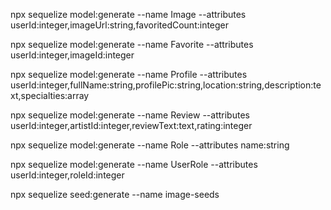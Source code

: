 npx sequelize model:generate --name Image --attributes userId:integer,imageUrl:string,favoritedCount:integer

npx sequelize model:generate --name Favorite --attributes userId:integer,imageId:integer

npx sequelize model:generate --name Profile --attributes userId:integer,fullName:string,profilePic:string,location:string,description:text,specialties:array


npx sequelize model:generate --name Review --attributes userId:integer,artistId:integer,reviewText:text,rating:integer

npx sequelize model:generate --name Role --attributes name:string

npx sequelize model:generate --name UserRole --attributes userId:integer,roleId:integer




npx sequelize seed:generate --name image-seeds
